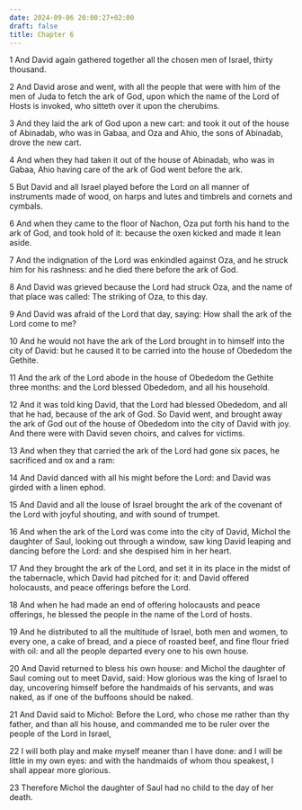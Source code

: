 ```yaml
---
date: 2024-09-06 20:00:27+02:00
draft: false
title: Chapter 6
---
```




1 And David again gathered together all the chosen men of Israel, thirty thousand.

2 And David arose and went, with all the people that were with him of the men of Juda to fetch the ark of God, upon which the name of the Lord of Hosts is invoked, who sitteth over it upon the cherubims.

3 And they laid the ark of God upon a new cart: and took it out of the house of Abinadab, who was in Gabaa, and Oza and Ahio, the sons of Abinadab, drove the new cart.

4 And when they had taken it out of the house of Abinadab, who was in Gabaa, Ahio having care of the ark of God went before the ark.

5 But David and all Israel played before the Lord on all manner of instruments made of wood, on harps and lutes and timbrels and cornets and cymbals.

6 And when they came to the floor of Nachon, Oza put forth his hand to the ark of God, and took hold of it: because the oxen kicked and made it lean aside.

7 And the indignation of the Lord was enkindled against Oza, and he struck him for his rashness: and he died there before the ark of God.

8 And David was grieved because the Lord had struck Oza, and the name of that place was called: The striking of Oza, to this day.

9 And David was afraid of the Lord that day, saying: How shall the ark of the Lord come to me?

10 And he would not have the ark of the Lord brought in to himself into the city of David: but he caused it to be carried into the house of Obededom the Gethite.

11 And the ark of the Lord abode in the house of Obededom the Gethite three months: and the Lord blessed Obededom, and all his household.

12 And it was told king David, that the Lord had blessed Obededom, and all that he had, because of the ark of God. So David went, and brought away the ark of God out of the house of Obededom into the city of David with joy. And there were with David seven choirs, and calves for victims.

13 And when they that carried the ark of the Lord had gone six paces, he sacrificed and ox and a ram:

14 And David danced with all his might before the Lord: and David was girded with a linen ephod.

15 And David and all the louse of Israel brought the ark of the covenant of the Lord with joyful shouting, and with sound of trumpet.

16 And when the ark of the Lord was come into the city of David, Michol the daughter of Saul, looking out through a window, saw king David leaping and dancing before the Lord: and she despised him in her heart.

17 And they brought the ark of the Lord, and set it in its place in the midst of the tabernacle, which David had pitched for it: and David offered holocausts, and peace offerings before the Lord.

18 And when he had made an end of offering holocausts and peace offerings, he blessed the people in the name of the Lord of hosts.

19 And he distributed to all the multitude of Israel, both men and women, to every one, a cake of bread, and a piece of roasted beef, and fine flour fried with oil: and all the people departed every one to his own house.

20 And David returned to bless his own house: and Michol the daughter of Saul coming out to meet David, said: How glorious was the king of Israel to day, uncovering himself before the handmaids of his servants, and was naked, as if one of the buffoons should be naked.

21 And David said to Michol: Before the Lord, who chose me rather than thy father, and than all his house, and commanded me to be ruler over the people of the Lord in Israel,

22 I will both play and make myself meaner than I have done: and I will be little in my own eyes: and with the handmaids of whom thou speakest, I shall appear more glorious.

23 Therefore Michol the daughter of Saul had no child to the day of her death.

